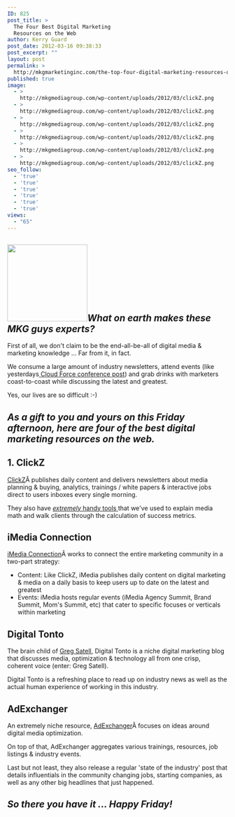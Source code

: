 ```yaml
---
ID: 825
post_title: >
  The Four Best Digital Marketing
  Resources on the Web
author: Kerry Guard
post_date: 2012-03-16 09:38:33
post_excerpt: ""
layout: post
permalink: >
  http://mkgmarketinginc.com/the-top-four-digital-marketing-resources-on-the-web/
published: true
image:
  - >
    http://mkgmediagroup.com/wp-content/uploads/2012/03/clickZ.png
  - >
    http://mkgmediagroup.com/wp-content/uploads/2012/03/clickZ.png
  - >
    http://mkgmediagroup.com/wp-content/uploads/2012/03/clickZ.png
  - >
    http://mkgmediagroup.com/wp-content/uploads/2012/03/clickZ.png
  - >
    http://mkgmediagroup.com/wp-content/uploads/2012/03/clickZ.png
  - >
    http://mkgmediagroup.com/wp-content/uploads/2012/03/clickZ.png
seo_follow:
  - 'true'
  - 'true'
  - 'true'
  - 'true'
  - 'true'
  - 'true'
views:
  - "65"
---
```

<h2><em><img class="alignleft  wp-image-828" title="best of the best" src="http://mkgmediagroup.com/wp-content/uploads/2012/03/best-of-the-best.jpeg" alt="" width="183" height="176" />What on earth makes these MKG guys experts?</em></h2>
First of all, we don't claim to be the end-all-be-all of digital media &amp; marketing knowledge ... Far from it, in fact.

We consume a large amount of industry newsletters, attend events (like yesterdays<a href="marketing-is-about-making-connections" target="_blank"> Cloud Force conference post</a>) and grab drinks with marketers coast-to-coast while discussing the latest and greatest.

Yes, our lives are so difficult :-)
<h2><em>As a gift to you and yours on this Friday afternoon, here are four of the best digital marketing resources on the web.</em></h2>
<h2>1. ClickZ</h2>
<a href="http://www.clickz.com/" target="_blank">ClickZ</a>Â publishes daily content and delivers newsletters about media planning &amp; buying, analytics, trainings / white papers &amp; interactive jobs direct to users inboxes every single morning.

They also have <a href="http://www.clickz.com/stats" target="_blank"><em>extremely </em>handy tools </a>that we've used to explain media math and walk clients through the calculation of success metrics.
<h2>iMedia Connection</h2>
<a href="http://www.imediaconnection.com/" target="_blank">iMedia Connection</a>Â works to connect the entire marketing community in a two-part strategy:
<ul>
	<li>Content: Like ClickZ, iMedia publishes daily content on digital marketing &amp; media on a daily basis to keep users up to date on the latest and greatest</li>
	<li>Events: iMedia hosts regular events (iMedia Agency Summit, Brand Summit, Mom's Summit, etc) that cater to specific focuses or verticals within marketing</li>
</ul>
<h2>Digital Tonto</h2>
The brain child of <a href="http://www.digitaltonto.com/" target="_blank">Greg Satell</a>, Digital Tonto is a niche digital marketing blog that discusses media, optimization &amp; technology all from one crisp, coherent voice (enter: Greg Satell).

Digital Tonto is a refreshing place to read up on industry news as well as the actual human experience of working in this industry.
<h2>AdExchanger</h2>
An extremely niche resource, <a href="http://www.adexchanger.com/" target="_blank">AdExchanger</a>Â focuses on ideas around digital media optimization.

On top of that, AdExchanger aggregates various trainings, resources, job listings &amp; industry events.

Last but not least, they also release a regular 'state of the industry' post that details influentials in the community changing jobs, starting companies, as well as any other big headlines that just happened.
<h2><em>So there you have it ... Happy Friday!</em></h2>